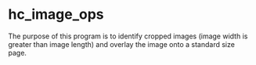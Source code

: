 # hc_image_ops
The purpose of this program is to identify cropped images (image width is greater than image length) and overlay the image onto a standard size page.
